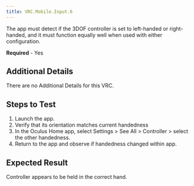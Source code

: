 ```yaml
---
title: VRC.Mobile.Input.6
---
```

The app must detect if the 3DOF controller is set to left-handed or right-handed, and it must function equally well when used with either configuration.

**Required** - Yes

## Additional Details

There are no Additional Details for this VRC.

## Steps to Test

1. Launch the app.
2. Verify that its orientation matches current handedness
3. In the Oculus Home app, select Settings > See All > Controller > select the other handedness.
4. Return to the app and observe if handedness changed within app.
## Expected Result

Controller appears to be held in the correct hand.

